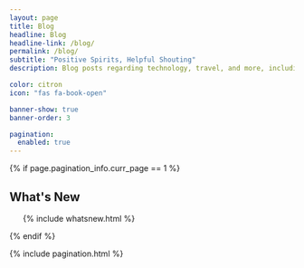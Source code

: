 ```yaml
---
layout: page
title: Blog
headline: Blog
headline-link: /blog/
permalink: /blog/
subtitle: "Positive Spirits, Helpful Shouting"
description: Blog posts regarding technology, travel, and more, including tutorials, references, guides, and essays, all by Patrick McVeety-Mill.

color: citron
icon: "fas fa-book-open"

banner-show: true
banner-order: 3

pagination:
  enabled: true
---
```


{% if page.pagination_info.curr_page == 1 %}
<div class="blurb news">
  <h2>What's New</h2>
    <ul>
      {% include whatsnew.html %}
    </ul>
</div>
{% endif %}

{% include pagination.html %}
